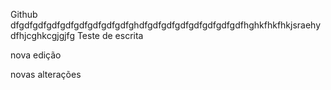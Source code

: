 Github
dfgdfgdfgdfgdfgdfgdfgdfgdfghdfgdfgdfgdfgdfgdfgdfgdfhghkfhkfhkjsraehydfhjcghkcgjgjfg
Teste de escrita

nova edição

novas alterações
